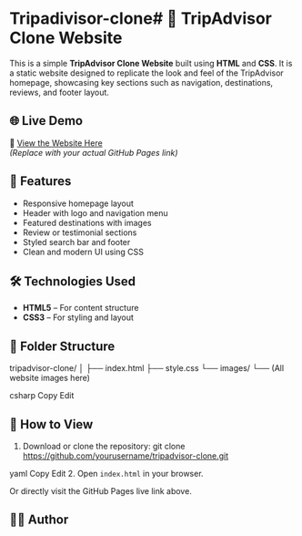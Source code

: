 # Tripadivisor-clone# 🧳 TripAdvisor Clone Website

This is a simple **TripAdvisor Clone Website** built using **HTML** and **CSS**. It is a static website designed to replicate the look and feel of the TripAdvisor homepage, showcasing key sections such as navigation, destinations, reviews, and footer layout.

## 🌐 Live Demo

🔗 [View the Website Here](https://sankari1402.github.io/tripadvisor-clone/)  
*(Replace with your actual GitHub Pages link)*

## 🚀 Features

- Responsive homepage layout
- Header with logo and navigation menu
- Featured destinations with images
- Review or testimonial sections
- Styled search bar and footer
- Clean and modern UI using CSS

## 🛠️ Technologies Used

- **HTML5** – For content structure  
- **CSS3** – For styling and layout

## 📂 Folder Structure

tripadvisor-clone/
│
├── index.html
├── style.css
└── images/
└── (All website images here)

csharp
Copy
Edit



## 📄 How to View

1. Download or clone the repository:
git clone https://github.com/yourusername/tripadvisor-clone.git

yaml
Copy
Edit
2. Open `index.html` in your browser.

Or directly visit the GitHub Pages live link above.

## 🙋‍♀️ Author
